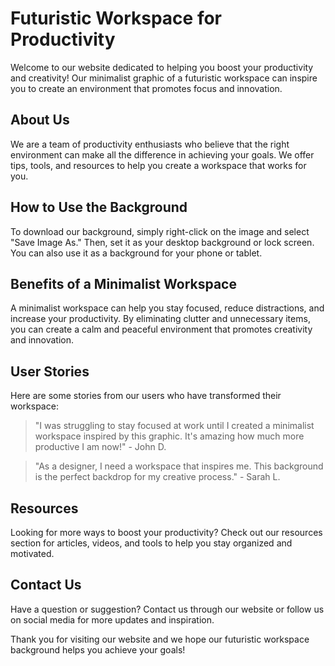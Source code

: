 <!--font:Poppins-->

# Futuristic Workspace for Productivity

Welcome to our website dedicated to helping you boost your productivity and creativity! Our minimalist graphic of a futuristic workspace can inspire you to create an environment that promotes focus and innovation.

## About Us
We are a team of productivity enthusiasts who believe that the right environment can make all the difference in achieving your goals. We offer tips, tools, and resources to help you create a workspace that works for you.

## How to Use the Background
To download our background, simply right-click on the image and select "Save Image As." Then, set it as your desktop background or lock screen. You can also use it as a background for your phone or tablet.

## Benefits of a Minimalist Workspace
A minimalist workspace can help you stay focused, reduce distractions, and increase your productivity. By eliminating clutter and unnecessary items, you can create a calm and peaceful environment that promotes creativity and innovation.

## User Stories
Here are some stories from our users who have transformed their workspace:

> "I was struggling to stay focused at work until I created a minimalist workspace inspired by this graphic. It's amazing how much more productive I am now!" - John D.

> "As a designer, I need a workspace that inspires me. This background is the perfect backdrop for my creative process." - Sarah L.

## Resources
Looking for more ways to boost your productivity? Check out our resources section for articles, videos, and tools to help you stay organized and motivated.

## Contact Us
Have a question or suggestion? Contact us through our website or follow us on social media for more updates and inspiration.

Thank you for visiting our website and we hope our futuristic workspace background helps you achieve your goals!

<!--

Write me content for website with wallpaper which alt text is:

"A minimalist graphic of a futuristic workspace, with sleek lines and a modern color scheme."

The name/title of the page should not be 1:1 copy of the alt text but rather a real content of the website which is using this wallpaper.

- Use markdown format 
- Start with heading
- Heading should be short and concise
- The content should look like a real website 
- The website should not be about the wallpaper, wallpaper is just a related background
- Heading should be contain work "wallpaper" or "background"
- Include real sections like references, contact, user stories, etc. use things relevant to the page purpose.
- Feel free to use structure like headings, bullets, numbering, blockquotes, paragraphs, horizontal lines, etc.
- You can use formatting like bold or _italic_
- You can include UTF-8 emojis
- Links should be only #hash anchors (and you can refer to the document itself)
- Do not include images


---


# Future Workspace Wallpaper for Productivity Enthusiasts

Welcome to our website dedicated to helping you boost your productivity and creativity! Our minimalist graphic of a futuristic workspace, with sleek lines and a modern color scheme, is the perfect background for anyone who wants to stay focused and inspired. 

## About Us
We are a team of productivity enthusiasts who believe that the right environment can make all the difference in achieving your goals. We offer tips, tools, and resources to help you create a workspace that works for you.

## How to Use the Wallpaper
To download our wallpaper, simply right-click on the image and select "Save Image As." Then, set it as your desktop background or lock screen. You can also use it as a background for your phone or tablet.

## Benefits of a Minimalist Workspace
A minimalist workspace can help you stay focused, reduce distractions, and increase your productivity. By eliminating clutter and unnecessary items, you can create a calm and peaceful environment that promotes creativity and innovation.

## User Stories
Here are some stories from our users who have used our wallpaper to transform their workspace:

> "I was struggling to stay focused at work until I discovered this wallpaper. It's amazing how much of a difference it makes!" - John D.

> "As a designer, I need a workspace that inspires me. This wallpaper is the perfect backdrop for my creative process." - Sarah L.

## Resources
Looking for more ways to boost your productivity? Check out our resources section for articles, videos, and tools to help you stay organized and motivated.

## Contact Us
Have a question or suggestion? We'd love to hear from you! Contact us through our website or follow us on social media for more updates and inspiration.

Thank you for visiting our website and we hope our future workspace wallpaper helps you achieve your goals!


---


Heading should not include word "wallpaper". The website should not be about the wallpaper itself, wallpaper is just a related background, rewrite whole content.


---


# Boost Your Productivity with a Futuristic Workspace

Welcome to our website dedicated to helping you boost your productivity and creativity! Our minimalist graphic of a futuristic workspace, with sleek lines and a modern color scheme, sets the tone for an environment that promotes focus and innovation.

## About Us
We are a team of productivity enthusiasts who believe that the right environment can make all the difference in achieving your goals. We offer tips, tools, and resources to help you create a workspace that works for you.

## How to Use the Background
To download our background, simply right-click on the image and select "Save Image As." Then, set it as your desktop background or lock screen. You can also use it as a background for your phone or tablet.

## Benefits of a Minimalist Workspace
A minimalist workspace can help you stay focused, reduce distractions, and increase your productivity. By eliminating clutter and unnecessary items, you can create a calm and peaceful environment that promotes creativity and innovation.

## User Stories
Here are some stories from our users who have transformed their workspace:

> "I was struggling to stay focused at work until I created a minimalist workspace inspired by this graphic. It's amazing how much more productive I am now!" - John D.

> "As a designer, I need a workspace that inspires me. This background is the perfect backdrop for my creative process." - Sarah L.

## Resources
Looking for more ways to boost your productivity? Check out our resources section for articles, videos, and tools to help you stay organized and motivated.

## Contact Us
Have a question or suggestion? We'd love to hear from you! Contact us through our website or follow us on social media for more updates and inspiration.

Thank you for visiting our website and we hope our futuristic workspace background helps you achieve your goals!


---


Heading is too long, rewrite whole content.


---


# Elevate Your Productivity with a Futuristic Workspace

Welcome to our website dedicated to helping you elevate your productivity and creativity! Our minimalist graphic of a futuristic workspace can inspire you to create an environment that promotes focus and innovation.

## About Us
We are a team of productivity enthusiasts who believe that the right environment can make all the difference in achieving your goals. We offer tips, tools, and resources to help you create a workspace that works for you.

## How to Use the Background
To download our background, simply right-click on the image and select "Save Image As." Then, set it as your desktop background or lock screen. You can also use it as a background for your phone or tablet.

## Benefits of a Minimalist Workspace
A minimalist workspace can help you stay focused, reduce distractions, and increase your productivity. By eliminating clutter and unnecessary items, you can create a calm and peaceful environment that promotes creativity and innovation.

## User Stories
Here are some stories from our users who have transformed their workspace:

> "I was struggling to stay focused at work until I created a minimalist workspace inspired by this graphic. It's amazing how much more productive I am now!" - John D.

> "As a designer, I need a workspace that inspires me. This background is the perfect backdrop for my creative process." - Sarah L.

## Resources
Looking for more ways to boost your productivity? Check out our resources section for articles, videos, and tools to help you stay organized and motivated.

## Contact Us
Have a question or suggestion? Contact us through our website or follow us on social media for more updates and inspiration.

Thank you for visiting our website and we hope our futuristic workspace background helps you achieve your goals!


---


Heading is too long, rewrite whole content.


---


# Futuristic Workspace Background for Productivity Enthusiasts

Welcome to our website dedicated to helping you boost your productivity and creativity! Our minimalist graphic of a futuristic workspace can inspire you to create an environment that promotes focus and innovation.

## About Us
We are a team of productivity enthusiasts who believe that the right environment can make all the difference in achieving your goals. We offer tips, tools, and resources to help you create a workspace that works for you.

## How to Use the Background
To download our background, simply right-click on the image and select "Save Image As." Then, set it as your desktop background or lock screen. You can also use it as a background for your phone or tablet.

## Benefits of a Minimalist Workspace
A minimalist workspace can help you stay focused, reduce distractions, and increase your productivity. By eliminating clutter and unnecessary items, you can create a calm and peaceful environment that promotes creativity and innovation.

## User Stories
Here are some stories from our users who have transformed their workspace:

> "I was struggling to stay focused at work until I created a minimalist workspace inspired by this graphic. It's amazing how much more productive I am now!" - John D.

> "As a designer, I need a workspace that inspires me. This background is the perfect backdrop for my creative process." - Sarah L.

## Resources
Looking for more ways to boost your productivity? Check out our resources section for articles, videos, and tools to help you stay organized and motivated.

## Contact Us
Have a question or suggestion? Contact us through our website or follow us on social media for more updates and inspiration.

Thank you for visiting our website and we hope our futuristic workspace background helps you achieve your goals!


---


Write me a Google font which is best fitting for the website.

Pick from the list:
- Montserrat
- Alegreya
- Open Sans
- Orbitron
- Lato
- Exo 2
- Inter
- Playfair Display
- Futura
- IBM Plex Sans
- Barlow Condensed
- Great Vibes
- Lobster
- Raleway
- Dancing Script
- Poppins
- Roboto


Write just the font name nothing else.


---


Poppins

-->
